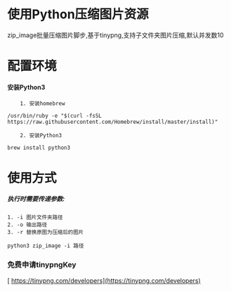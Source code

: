 # 使用Python压缩图片资源
zip_image批量压缩图片脚步,基于tinypng,支持子文件夹图片压缩,默认并发数10


# 配置环境
#### 安装Python3
        1. 安装homebrew
`/usr/bin/ruby -e "$(curl -fsSL https://raw.githubusercontent.com/Homebrew/install/master/install)"`
        
        2. 安装Python3
`brew install python3`
        
# 使用方式
##### 执行时需要传递参数:
    1. -i 图片文件夹路径
    2. -o 输出路径
    3. -r 替换原图为压缩后的图片 
    
`python3 zip_image -i 路径`

### 免费申请tinypngKey 
[ https://tinypng.com/developers](https://tinypng.com/developers)